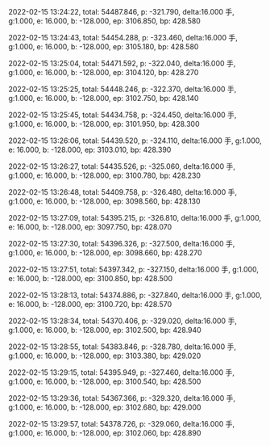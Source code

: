 2022-02-15 13:24:22, total: 54487.846, p: -321.790, delta:16.000 手, g:1.000, e: 16.000, b: -128.000, ep: 3106.850, bp: 428.580

2022-02-15 13:24:43, total: 54454.288, p: -323.460, delta:16.000 手, g:1.000, e: 16.000, b: -128.000, ep: 3105.180, bp: 428.580

2022-02-15 13:25:04, total: 54471.592, p: -322.040, delta:16.000 手, g:1.000, e: 16.000, b: -128.000, ep: 3104.120, bp: 428.270

2022-02-15 13:25:25, total: 54448.246, p: -322.370, delta:16.000 手, g:1.000, e: 16.000, b: -128.000, ep: 3102.750, bp: 428.140

2022-02-15 13:25:45, total: 54434.758, p: -324.450, delta:16.000 手, g:1.000, e: 16.000, b: -128.000, ep: 3101.950, bp: 428.300

2022-02-15 13:26:06, total: 54439.520, p: -324.110, delta:16.000 手, g:1.000, e: 16.000, b: -128.000, ep: 3103.010, bp: 428.390

2022-02-15 13:26:27, total: 54435.526, p: -325.060, delta:16.000 手, g:1.000, e: 16.000, b: -128.000, ep: 3100.780, bp: 428.230

2022-02-15 13:26:48, total: 54409.758, p: -326.480, delta:16.000 手, g:1.000, e: 16.000, b: -128.000, ep: 3098.560, bp: 428.130

2022-02-15 13:27:09, total: 54395.215, p: -326.810, delta:16.000 手, g:1.000, e: 16.000, b: -128.000, ep: 3097.750, bp: 428.070

2022-02-15 13:27:30, total: 54396.326, p: -327.500, delta:16.000 手, g:1.000, e: 16.000, b: -128.000, ep: 3098.660, bp: 428.270

2022-02-15 13:27:51, total: 54397.342, p: -327.150, delta:16.000 手, g:1.000, e: 16.000, b: -128.000, ep: 3100.850, bp: 428.500

2022-02-15 13:28:13, total: 54374.886, p: -327.840, delta:16.000 手, g:1.000, e: 16.000, b: -128.000, ep: 3100.720, bp: 428.570

2022-02-15 13:28:34, total: 54370.406, p: -329.020, delta:16.000 手, g:1.000, e: 16.000, b: -128.000, ep: 3102.500, bp: 428.940

2022-02-15 13:28:55, total: 54383.846, p: -328.780, delta:16.000 手, g:1.000, e: 16.000, b: -128.000, ep: 3103.380, bp: 429.020

2022-02-15 13:29:15, total: 54395.949, p: -327.460, delta:16.000 手, g:1.000, e: 16.000, b: -128.000, ep: 3100.540, bp: 428.500

2022-02-15 13:29:36, total: 54367.366, p: -329.320, delta:16.000 手, g:1.000, e: 16.000, b: -128.000, ep: 3102.680, bp: 429.000

2022-02-15 13:29:57, total: 54378.726, p: -329.060, delta:16.000 手, g:1.000, e: 16.000, b: -128.000, ep: 3102.060, bp: 428.890
